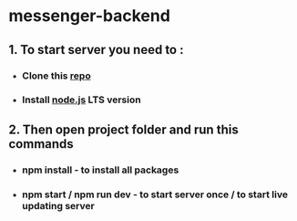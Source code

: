 # messenger-backend
## 1. To start server you need to :
 * ### Clone this [repo](https://github.com/bhlynskyExadel/messenger-backend)
 * ### Install [node.js](https://nodejs.org/en/) LTS version 
 
## 2. Then open project folder and run this commands
 * ### npm install - to install all packages
 * ### npm start / npm run dev - to start server once / to start live updating server 
